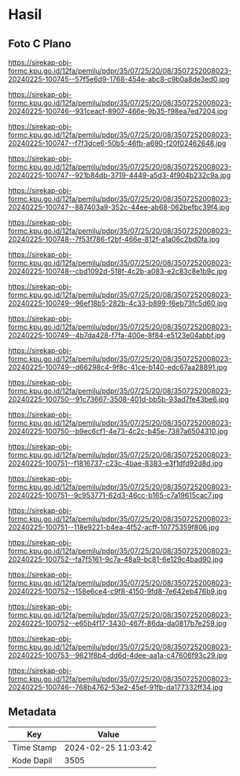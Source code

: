 # Hasil

## Foto C Plano

https://sirekap-obj-formc.kpu.go.id/12fa/pemilu/pdpr/35/07/25/20/08/3507252008023-20240225-100745--57f5e6d9-1768-454e-abc8-c9b0a8de3ed0.jpg

https://sirekap-obj-formc.kpu.go.id/12fa/pemilu/pdpr/35/07/25/20/08/3507252008023-20240225-100746--931ceacf-8907-466e-9b35-f98ea7ed7204.jpg

https://sirekap-obj-formc.kpu.go.id/12fa/pemilu/pdpr/35/07/25/20/08/3507252008023-20240225-100747--f7f3dce6-50b5-46fb-a690-f20f02462648.jpg

https://sirekap-obj-formc.kpu.go.id/12fa/pemilu/pdpr/35/07/25/20/08/3507252008023-20240225-100747--921b84db-3719-4449-a5d3-4f904b232c9a.jpg

https://sirekap-obj-formc.kpu.go.id/12fa/pemilu/pdpr/35/07/25/20/08/3507252008023-20240225-100747--887403a9-352c-44ee-ab68-062befbc39f4.jpg

https://sirekap-obj-formc.kpu.go.id/12fa/pemilu/pdpr/35/07/25/20/08/3507252008023-20240225-100748--7f53f786-f2bf-466e-812f-a1a06c2bd0fa.jpg

https://sirekap-obj-formc.kpu.go.id/12fa/pemilu/pdpr/35/07/25/20/08/3507252008023-20240225-100748--cbd1092d-518f-4c2b-a083-e2c83c8e1b9c.jpg

https://sirekap-obj-formc.kpu.go.id/12fa/pemilu/pdpr/35/07/25/20/08/3507252008023-20240225-100749--96ef18b5-282b-4c33-b899-f6eb73fc5d60.jpg

https://sirekap-obj-formc.kpu.go.id/12fa/pemilu/pdpr/35/07/25/20/08/3507252008023-20240225-100749--4b7da428-f7fa-400e-8f84-e5123e04abbf.jpg

https://sirekap-obj-formc.kpu.go.id/12fa/pemilu/pdpr/35/07/25/20/08/3507252008023-20240225-100749--d66298c4-9f8c-41ce-b140-edc67aa28891.jpg

https://sirekap-obj-formc.kpu.go.id/12fa/pemilu/pdpr/35/07/25/20/08/3507252008023-20240225-100750--91c73667-3508-401d-bb5b-93ad7fe43be6.jpg

https://sirekap-obj-formc.kpu.go.id/12fa/pemilu/pdpr/35/07/25/20/08/3507252008023-20240225-100750--b9ec6cf1-4e73-4c2c-b45e-7387a6504310.jpg

https://sirekap-obj-formc.kpu.go.id/12fa/pemilu/pdpr/35/07/25/20/08/3507252008023-20240225-100751--f1816737-c23c-4bae-8383-e3f1dfd92d8d.jpg

https://sirekap-obj-formc.kpu.go.id/12fa/pemilu/pdpr/35/07/25/20/08/3507252008023-20240225-100751--9c953771-62d3-46cc-b165-c7a19615cac7.jpg

https://sirekap-obj-formc.kpu.go.id/12fa/pemilu/pdpr/35/07/25/20/08/3507252008023-20240225-100751--118e9221-b4ea-4f52-acff-10775359f806.jpg

https://sirekap-obj-formc.kpu.go.id/12fa/pemilu/pdpr/35/07/25/20/08/3507252008023-20240225-100752--fa7f5161-9c7a-48a9-bc81-6e129c4bad90.jpg

https://sirekap-obj-formc.kpu.go.id/12fa/pemilu/pdpr/35/07/25/20/08/3507252008023-20240225-100752--158e6ce4-c9f8-4150-9fd8-7e642eb476b9.jpg

https://sirekap-obj-formc.kpu.go.id/12fa/pemilu/pdpr/35/07/25/20/08/3507252008023-20240225-100752--e65b4f17-3430-467f-86da-da0817b7e259.jpg

https://sirekap-obj-formc.kpu.go.id/12fa/pemilu/pdpr/35/07/25/20/08/3507252008023-20240225-100753--9621f8b4-dd6d-4dee-aa1a-c47606f93c29.jpg

https://sirekap-obj-formc.kpu.go.id/12fa/pemilu/pdpr/35/07/25/20/08/3507252008023-20240225-100746--768b4762-53e2-45ef-91fb-da177332ff34.jpg


## Metadata

| Key        | Value               |
| ---------- | ------------------- |
| Time Stamp | 2024-02-25 11:03:42 |
| Kode Dapil | 3505                |



